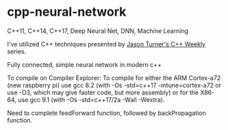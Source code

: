 # cpp-neural-network
C++11, C++14, C++17, Deep Neural Net, DNN, Machine Learning

I've utilized C++ techniques presented by [Jason Turner's C++ Weekly](https://www.youtube.com/playlist?list=PLs3KjaCtOwSZ2tbuV1hx8Xz-rFZTan2J1) series.

Fully connected, simple neural network in modern c++

To compile on Compiler Explorer:
To compile for either the ARM Cortex-a72 (new raspberry pi) use gcc 8.2 (with -Os -std=c++17 -mtune=cortex-a72 or use -O3, which may give faster code, but more assembly) or for the X86-64, use gcc 9.1 (with -Os -std=c++17/2a -Wall -Wextra).

Need to complete feedForward function, followed by backPropagation function.
